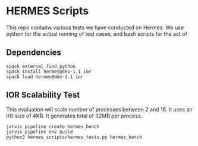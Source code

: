 # HERMES Scripts

This repo contains various tests we have conducted on Hermes.
We use python for the actual running of test cases, and bash scripts
for the act of 

## Dependencies
```
spack external find python
spack install hermes@dev-1.1 ior
spack load hermes@dev-1.1 ior
```

## IOR Scalability Test

This evaluation will scale number of processes between 2 and 16.
It uses an I/O size of 4KB. It generates total of 32MB per process. 

```
jarvis pipeline create hermes_bench
jarvis pipeline env build
python3 hermes_scripts/hermes_tests.py hermes_bench
```
